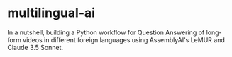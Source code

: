 # multilingual-ai
In a nutshell, building a Python workflow for Question Answering of long-form videos in different foreign languages using AssemblyAI's LeMUR and Claude 3.5 Sonnet.
